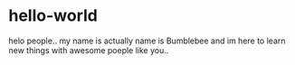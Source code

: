 # hello-world


helo people..
my name is actually name is Bumblebee and im here to learn new things with awesome poeple like you..
